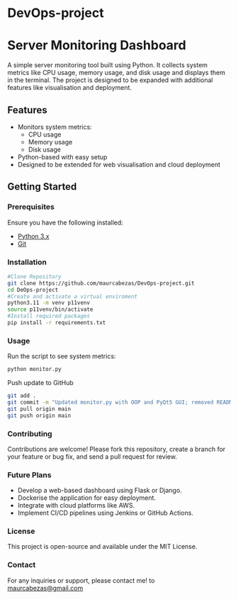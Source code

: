 # DevOps-project
# Server Monitoring Dashboard

A simple server monitoring tool built using Python. It collects system metrics like CPU usage, memory usage, and disk usage and displays them in the terminal. The project is designed to be expanded with additional features like visualisation and deployment.

## Features

- Monitors system metrics:
  - CPU usage
  - Memory usage
  - Disk usage
- Python-based with easy setup
- Designed to be extended for web visualisation and cloud deployment

## Getting Started

### Prerequisites

Ensure you have the following installed:

- [Python 3.x](https://www.python.org/downloads/)
- [Git](https://git-scm.com/)

### Installation

```bash
#Clone Repository
git clone https://github.com/maurcabezas/DevOps-project.git
cd DeOps-project
#Create and activate a virtual enviroment
python3.11 -m venv p11venv
source p11venv/bin/activate
#Install required packages
pip install -r requirements.txt
```

### Usage

Run the script to see system metrics:
```bash
python monitor.py
```

Push update to GitHub

```bash
git add .
git commit -m "Updated monitor.py with OOP and PyQt5 GUI; removed README"
git pull origin main
git push origin main
```

### Contributing

Contributions are welcome! Please fork this repository, create a branch for your feature or bug fix, and send a pull request for review.

### Future Plans

- Develop a web-based dashboard using Flask or Django.
- Dockerise the application for easy deployment.
- Integrate with cloud platforms like AWS.
- Implement CI/CD pipelines using Jenkins or GitHub Actions.

### License

This project is open-source and available under the MIT License.

### Contact

For any inquiries or support, please contact me! to maurcabezas@gmail.com

